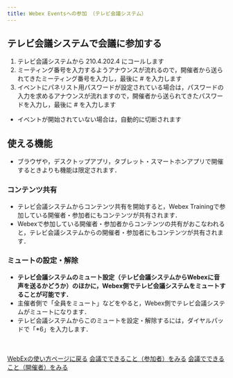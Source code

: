 ```yaml
---
title: Webex Eventsへの参加 （テレビ会議システム）
---
```


## テレビ会議システムで会議に参加する

1. テレビ会議システムから 210.4.202.4 にコールします
1. ミーティング番号を入力するようアナウンスが流れるので，開催者から送られてきたミーティング番号を入力し，最後に # を入力します
1. イベントにパネリスト用パスワードが設定されている場合は，パスワードの入力を求めるアナウンスが流れますので，開催者から送られてきたパスワードを入力し，最後に # を入力します
* イベントが開始されていない場合は，自動的に切断されます

## 使える機能

* ブラウザや，デスクトップアプリ，タブレット・スマートホンアプリで開催するときよりも機能は限定されます．

### コンテンツ共有

* テレビ会議システムからコンテンツ共有を開始すると，Webex Trainingで参加している開催者・参加者にもコンテンツが共有されます．
* Webexで参加している開催者・参加者からコンテンツの共有がおこなわれると，テレビ会議システムからの開催者・参加者にもコンテンツが共有されます．

### ミュートの設定・解除

* **テレビ会議システムのミュート設定（テレビ会議システムからWebexに音声を送るかどうか）のほかに，Webex側でテレビ会議システムをミュートすることが可能です．**
* 主催者側で「全員をミュート」などをやると，Webex側でテレビ会議システムがミュートになります．
* テレビ会議システムからこのミュートを設定・解除するには，ダイヤルパッドで「*6」を入力します．


<br>
<br>
<a href="index" target="_blank">WebExの使い方ページに戻る</a>
<a href="meeting_participant" target="_blank">会議でできること（参加者）をみる</a>
<a href="meeting_owner" target="_blank">会議でできること（開催者）をみる</a>

